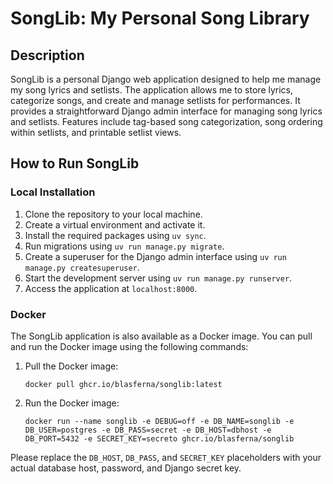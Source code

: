# SongLib: My Personal Song Library

## Description

SongLib is a personal Django web application designed to help me manage my song lyrics and setlists. The application allows me to store lyrics, categorize songs, and create and manage setlists for performances. It provides a straightforward Django admin interface for managing song lyrics and setlists. Features include tag-based song categorization, song ordering within setlists, and printable setlist views. 

## How to Run SongLib

### Local Installation

1. Clone the repository to your local machine.
2. Create a virtual environment and activate it.
3. Install the required packages using `uv sync`.
4. Run migrations using `uv run manage.py migrate`.
5. Create a superuser for the Django admin interface using `uv run manage.py createsuperuser`.
6. Start the development server using `uv run manage.py runserver`.
7. Access the application at `localhost:8000`.

### Docker

The SongLib application is also available as a Docker image. You can pull and run the Docker image using the following commands:

1. Pull the Docker image:

    ```
    docker pull ghcr.io/blasferna/songlib:latest
    ```

2. Run the Docker image:

    ```
    docker run --name songlib -e DEBUG=off -e DB_NAME=songlib -e DB_USER=postgres -e DB_PASS=secret -e DB_HOST=dbhost -e DB_PORT=5432 -e SECRET_KEY=secreto ghcr.io/blasferna/songlib
    ```

Please replace the `DB_HOST`, `DB_PASS`, and `SECRET_KEY` placeholders with your actual database host, password, and Django secret key.
